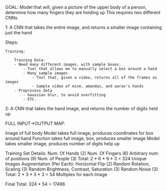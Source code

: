 GOAL:
Model that will, given a picture of the upper body of a person, determine how many fingers they are holding up
This requires two different CNNs.

1:
A CNN that takes the entire image, and returns a smaller image containing just the hand

Steps:

    Training:

        Training Data:
        - Need many different images, with sample boxes.
            - Tool that allows me to manually select a box around a hand
            - Many sample images
                - Tool that, given a video, returns all of the frames as images
                - Sample video of mine, amandas, and aarav's hands
        - Preprocess data
            - Gaussian blur, to avoid overfitting
            - ETC.

2:
A CNN that takes the hand image, and returns the number of digits held up


FULL INPUT->OUTPUT MAP:

Image of full body
Model takes full image, produces coordinates for box around hand
Function takes full image, box, produces smaller image
Model takes smaller image, produces number of digits help up

Training Set Details:
    Num. Of Hands (2) 
    Num. Of Fingers (6)
    Arbitrary num. of positions (9)
    Num. of People (3)
Total: 2 * 6 * 9 * 3 = 324 Unique Images
Augmentation (Per Each):
    Horizontal Flip (2)
    Random Rotation, Scaling (3)
    Random Brightness, Contrast, Saturation (3)
    Random Noise (3)
Total: 2 * 3 * 3 * 3 = 54 Multiples for each Image

Final Total: 324 * 54 = 17496
